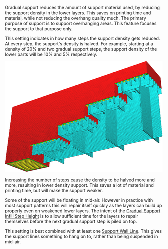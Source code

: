 Gradual support reduces the amount of support material used, by reducing the support density in the lower layers. This saves on printing time and material, while not reducing the overhang quality much. The primary purpose of support is to support overhanging areas. This feature focuses the support to that purpose only.

This setting indicates in how many steps the support density gets reduced. At every step, the support's density is halved. For example, starting at a density of 20% and two gradual support steps, the support density of the lower parts will be 10% and 5% respectively.

![The support is reduced to lower density in 3 steps](../images/gradual_support_infill_step_height_1mm.png)

Increasing the number of steps cause the density to be halved more and more, resulting in lower density support. This saves a lot of material and printing time, but will make the support weaker.

Some of the support will be floating in mid-air. However in practice with most support patterns this will repair itself quickly as the layers can build up properly even on weakened lower layers. The intent of the [Gradual Support Infill Step Height](gradual_support_infill_step_height.md) is to allow sufficient time for the layers to repair themselves before the next gradual support step is piled on top.

This setting is best combined with at least one [Support Wall Line](support_wall_count.md). This gives the support lines something to hang on to, rather than being suspended in mid-air.